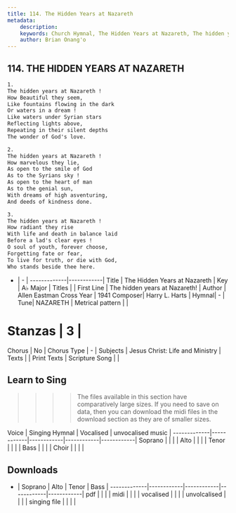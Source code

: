 ```yaml
---
title: 114. The Hidden Years at Nazareth
metadata:
    description: 
    keywords: Church Hymnal, The Hidden Years at Nazareth, The hidden years at Nazareth!, 
    author: Brian Onang'o
---
```



## 114. THE HIDDEN YEARS AT NAZARETH

```txt
1.
The hidden years at Nazareth ! 
How Beautiful they seem, 
Like fountains flowing in the dark 
Or waters in a dream ! 
Like waters under Syrian stars 
Reflecting lights above, 
Repeating in their silent depths 
The wonder of God's love. 

2.
The hidden years at Nazareth ! 
How marvelous they lie, 
As open to the smile of God 
As to the Syrians sky ! 
As open to the heart of man 
As to the genial sun, 
With dreams of high asventuring, 
And deeds of kindness done. 

3.
The hidden years at Nazareth ! 
How radiant they rise 
With life and death in balance laid 
Before a lad's clear eyes ! 
O soul of youth, forever choose, 
Forgetting fate or fear, 
To live for truth, or die with God, 
Who stands beside thee here.

```

- |   -  |
-------------|------------|
Title | The Hidden Years at Nazareth |
Key | A♭ Major |
Titles |  |
First Line | The hidden years at Nazareth! |
Author | Allen Eastman Cross
Year | 1941
Composer| Harry L. Harts |
Hymnal|  - |
Tune| NAZARETH |
Metrical pattern | |
# Stanzas | 3 |
Chorus | No |
Chorus Type | - |
Subjects | Jesus Christ: Life and Ministry |
Texts |  |
Print Texts | 
Scripture Song |  |
  
## Learn to Sing

>>>> The files available in this section have comparatively large sizes. If you need to save on data, then you can download the midi files in the download section as they are of smaller sizes.

Voice |  Singing Hymnal | Vocalised | unvocalised music |
-------------|------------|------------|------------|------------|
Soprano | | | |
Alto | | | |
Tenor | | | |
Bass | | | |
Choir | | | |

## Downloads

- |  Soprano | Alto | Tenor | Bass |
-------------|------------|------------|------------|------------|
pdf | | | |
midi | | | |
vocalised | | | |
unvolcalised | | | |
singing file | | | |
  